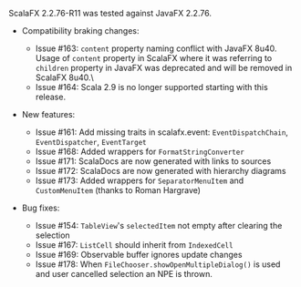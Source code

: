 ScalaFX 2.2.76-R11 was tested against JavaFX 2.2.76.

* Compatibility braking changes:
    - Issue #163: `content` property naming conflict with JavaFX 8u40. Usage of `content` property in ScalaFX where it was referring to `children` property in JavaFX was deprecated and will be removed in ScalaFX 8u40.\
    - Issue #164: Scala 2.9 is no longer supported starting with this release.

* New features:
    - Issue #161: Add missing traits in scalafx.event: `EventDispatchChain`, `EventDispatcher`, `EventTarget`
    - Issue #168: Added wrappers for `FormatStringConverter`
    - Issue #171: ScalaDocs are now generated with links to sources
    - Issue #172: ScalaDocs are now generated with hierarchy diagrams
    - Issue #173: Added wrappers for `SeparatorMenuItem` and `CustomMenuItem` (thanks to Roman Hargrave)

* Bug fixes:
    - Issue #154: `TableView`'s `selectedItem` not empty after clearing the selection
    - Issue #167: `ListCell` should inherit from `IndexedCell`
    - Issue #169: Observable buffer ignores update changes
    - Issue #178: When `FileChooser.showOpenMultipleDialog()` is used and user cancelled selection an NPE is thrown.